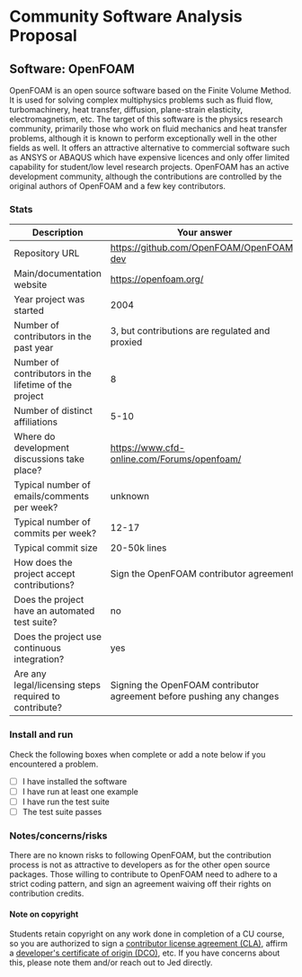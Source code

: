 # Community Software Analysis Proposal
## Software: OpenFOAM

OpenFOAM is an open source software based on the Finite Volume Method. It is used for solving complex multiphysics problems such as fluid flow, turbomachinery, heat transfer, diffusion, plane-strain elasticity, electromagnetism, etc. The target of this software is the physics research community, primarily those who work on fluid mechanics and heat transfer problems, although it is known to perform exceptionally well in the other fields as well. It offers an attractive alternative to commercial software such as ANSYS or ABAQUS which have expensive licences and only offer limited capability for student/low level research projects. OpenFOAM has an active development community, although the contributions are controlled by the original authors of OpenFOAM and a few key contributors.

### Stats

| Description | Your answer |
|---------|-----------|
| Repository URL | https://github.com/OpenFOAM/OpenFOAM-dev |
| Main/documentation website | https://openfoam.org/   |
| Year project was started | 2004  |
| Number of contributors in the past year | 3, but contributions are regulated and proxied |
| Number of contributors in the lifetime of the project | 8 |
| Number of distinct affiliations | 5-10 |
| Where do development discussions take place? | https://www.cfd-online.com/Forums/openfoam/ |
| Typical number of emails/comments per week? | unknown |
| Typical number of commits per week? | 12-17 |
| Typical commit size | 20-50k lines |
| How does the project accept contributions? | Sign the OpenFOAM contributor agreement |
| Does the project have an automated test suite? | no |
| Does the project use continuous integration? | yes |
| Are any legal/licensing steps required to contribute? | Signing the OpenFOAM contributor agreement before pushing any changes |

### Install and run

Check the following boxes when complete or add a note below if you
encountered a problem.

- [ ] I have installed the software
- [ ] I have run at least one example
- [ ] I have run the test suite
- [ ] The test suite passes

### Notes/concerns/risks

There are no known risks to following OpenFOAM, but the contribution process is not as attractive to developers as for the other open source packages. Those willing to contribute to OpenFOAM need to adhere to a strict coding pattern, and sign an agreement waiving off their rights on contribution credits. 

#### Note on copyright
Students retain copyright on any work done in completion of a CU
course, so you are authorized to sign a [contributor license
agreement (CLA)](https://en.wikipedia.org/wiki/Contributor_License_Agreement),
affirm a [developer's certificate of
origin (DCO)](https://en.wikipedia.org/wiki/Developer_Certificate_of_Origin),
etc.  If you have concerns about this, please note them and/or reach
out to Jed directly.
